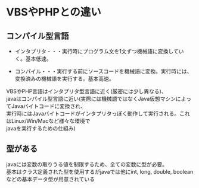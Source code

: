 # VBSやPHPとの違い
## コンパイル型言語

- インタプリタ・・・実行時にプログラム文を1文ずつ機械語に変換していく。基本低速。  
  
- コンパイル・・・実行する前にソースコードを機械語に変換。実行時には、変換済みの機械語を実行する。基本高速。

VBSやPHP言語はインタプリタ型言語に近く(厳密には少し異なる)、  
javaはコンパイル型言語に近い(実際には機械語ではなくJava仮想マシンによってJavaバイトコードに変換され、  
実行時にはJavaバイトコードがインタプリタっぽく動作して実行される。これはLinux/Win/Macなど様々な環境で  
javaを実行するための仕組み)  

## 型がある

javaには変数の取りうる値を制限するため、全ての変数に型が必要。  
基本はクラス定義された型を使用するがjavaでは他にint, long, double, boolean などの基本データ型が用意されている